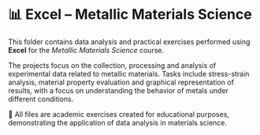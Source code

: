 # 📊 Excel – Metallic Materials Science

This folder contains data analysis and practical exercises performed using **Excel** for the *Metallic Materials Science* course.

The projects focus on the collection, processing and analysis of experimental data related to metallic materials. Tasks include stress-strain analysis, material property evaluation and graphical representation of results, with a focus on understanding the behavior of metals under different conditions.

📂 All files are academic exercises created for educational purposes, demonstrating the application of data analysis in materials science.

